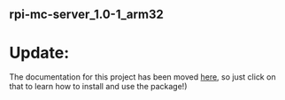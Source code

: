 ## rpi-mc-server_1.0-1_arm32
# Update:
The documentation for this project has been moved [here](thamesdev.github.io/rpi-mc-server/), so just click on that to learn how to install and use the package!)
